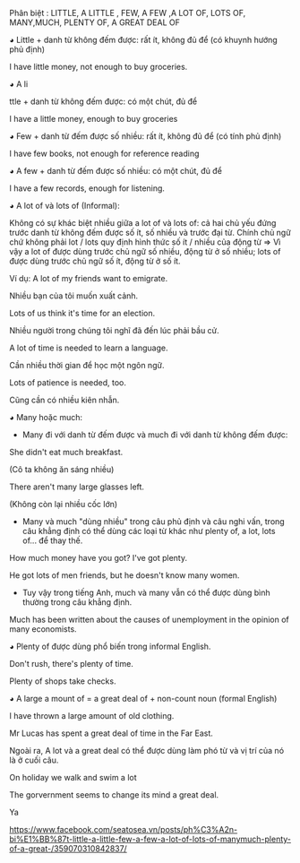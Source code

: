 Phân biệt : LITTLE, A LITTLE , FEW, A FEW ,A LOT OF, LOTS OF, MANY,MUCH, PLENTY OF, A GREAT DEAL OF

◕ Little + danh từ không đếm được: rất ít, không đủ để (có khuynh hướng phủ định)

I have little money, not enough to buy groceries.

◕ A li

ttle + danh từ không đếm được: có một chút, đủ để

I have a little money, enough to buy groceries

◕ Few + danh từ đếm được số nhiều: rất ít, không đủ để (có tính phủ định)

I have few books, not enough for reference reading

◕ A few + danh từ đếm được số nhiều: có một chút, đủ để

I have a few records, enough for listening.

◕ A lot of và lots of (Informal):

Không có sự khác biệt nhiều giữa a lot of và lots of: cả hai chủ yếu đứng trước danh từ không đếm được số ít, số nhiều và trước đại từ. Chính chủ ngữ chứ không phải lot / lots quy định hình thức số ít / nhiều của động từ => Vì vậy a lot of được dùng trước chủ ngữ số nhiều, động từ ở số nhiều; lots of được dùng trước chủ ngữ số ít, động từ ở số ít.

Ví dụ: A lot of my friends want to emigrate.

Nhiều bạn của tôi muốn xuất cảnh.

Lots of us think it's time for an election.

Nhiều người trong chúng tôi nghĩ đã đến lúc phải bầu cử.

A lot of time is needed to learn a language.

Cần nhiều thời gian để học một ngôn ngữ.

Lots of patience is needed, too.

Cũng cần có nhiều kiên nhẫn.

◕ Many hoặc much:

- Many đi với danh từ đếm được và much đi với danh từ không đếm được:

She didn't eat much breakfast.

(Cô ta không ăn sáng nhiều)

There aren't many large glasses left.

(Không còn lại nhiều cốc lớn)

- Many và much "dùng nhiều" trong câu phủ định và câu nghi vấn, trong câu khẳng định có thể dùng các loại từ khác như plenty of, a lot, lots of... để thay thế.

How much money have you got? I've got plenty.

He got lots of men friends, but he doesn't know many women.

- Tuy vậy trong tiếng Anh, much và many vẫn có thể được dùng bình thường trong câu khẳng định.

Much has been written about the causes of unemployment in the opinion of many economists.

◕ Plenty of được dùng phổ biến trong informal English.

Don't rush, there's plenty of time.

Plenty of shops take checks.

◕ A large a mount of = a great deal of + non-count noun (formal English)

I have thrown a large amount of old clothing.

Mr Lucas has spent a great deal of time in the Far East.

Ngoài ra, A lot và a great deal có thể được dùng làm phó từ và vị trí của nó là ở cuối câu.

On holiday we walk and swim a lot

The gorvernment seems to change its mind a great deal.

Ya


https://www.facebook.com/seatosea.vn/posts/ph%C3%A2n-bi%E1%BB%87t-little-a-little-few-a-few-a-lot-of-lots-of-manymuch-plenty-of-a-great-/359070310842837/